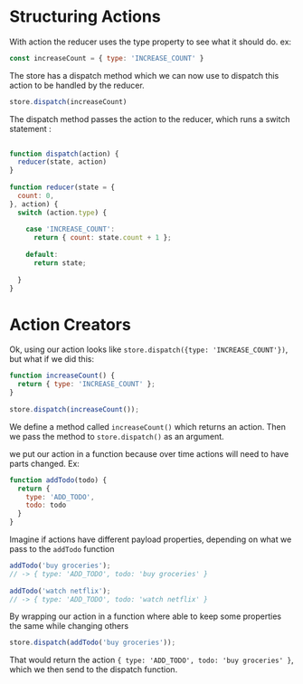 # Structuring Actions

With action the reducer uses the type property to see what it should do. ex:

```js
const increaseCount = { type: 'INCREASE_COUNT' }
```

The store has a dispatch method which we can now use to dispatch this action to be handled by the reducer.

```js
store.dispatch(increaseCount)
```

The dispatch method passes the action to the reducer, which runs a switch statement :

```js
 
function dispatch(action) {
  reducer(state, action)
}
 
function reducer(state = {
  count: 0,
}, action) {
  switch (action.type) {
 
    case 'INCREASE_COUNT':
      return { count: state.count + 1 };
 
    default:
      return state;
 
  }
}
```

# Action Creators

Ok, using our action looks like `store.dispatch({type: 'INCREASE_COUNT'})`, but what if we did this:

```js
function increaseCount() {
  return { type: 'INCREASE_COUNT' };
}
 
store.dispatch(increaseCount());
```

We define a method called `increaseCount()` which returns an action. Then we pass the method to `store.dispatch()` as an argument.

we put our action in a function because over time actions will need to have parts changed. Ex:

```js
function addTodo(todo) {
  return {
    type: 'ADD_TODO',
    todo: todo
  }
}
```

Imagine if actions have different payload properties, depending on what we pass to the `addTodo` function

```js
addTodo('buy groceries');
// -> { type: 'ADD_TODO', todo: 'buy groceries' }
 
addTodo('watch netflix');
// -> { type: 'ADD_TODO', todo: 'watch netflix' }
```

By wrapping our action in a function where able to keep some properties the same while changing others

```js
store.dispatch(addTodo('buy groceries'));
```

That would return the action `{ type: 'ADD_TODO', todo: 'buy groceries' }`, which we then send to the dispatch function.